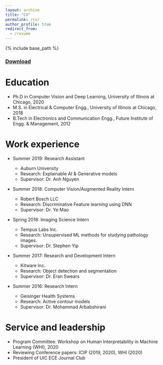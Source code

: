 ```yaml
---
layout: archive
title: "CV"
permalink: /cv/
author_profile: true
redirect_from:
  - /resume
---
```


{% include base_path %}

### [Download](Chirag_Agarwal_Resume.pdf)

Education
======
* Ph.D in Computer Vision and Deep Learning, University of Illinois at Chicago, 2020
* M.S. in Electrical & Computer Engg., University of Illinois at Chicago, 2018
* B.Tech in Electronics and Communication Engg., Future Institute of Engg. & Management, 2012

Work experience
======
* Summer 2019: Research Assistant
  * Auburn University
  * Research: Explainable AI & Generative models
  * Supervisor: Dr. Anh Nguyen

* Summer 2018: Computer Vision/Augmented Reality Intern
  * Robert Bosch LLC
  * Research: Discriminative Feature learning using DNN
  * Supervisor: Dr. Ye Mao

* Spring 2018: Imaging Science Intern
  * Tempus Labs Inc.
  * Research: Unsupervised ML methods for studying pathology images.
  * Supervisor: Dr. Stephen Yip

* Summer 2017: Research and Development Intern
  * Kitware Inc.
  * Research: Object detection and segmentation
  * Supervisor: Dr. Eran Swears
  
* Summer 2016: Research Intern
  * Geisinger Health Systems
  * Research: Active contour models
  * Supervisor: Dr. Mohammad Arbabshirani

<!-- Skills
======
* Skill 1
* Skill 2
  * Sub-skill 2.1
  * Sub-skill 2.2
  * Sub-skill 2.3
* Skill 3 -->

<!-- Publications
======
  <ul>{% for post in site.publications %}
    {% include archive-single-cv.html %}
  {% endfor %}</ul>
  
Talks
======
  <ul>{% for post in site.talks %}
    {% include archive-single-talk-cv.html %}
  {% endfor %}</ul> -->
  
<!-- Teaching
======
  <ul>{% for post in site.teaching %}
    {% include archive-single-cv.html %}
  {% endfor %}</ul> -->
  
Service and leadership
======
* Program Committee: Workshop on Human Interpretability in Machine Learning (WHI), 2020
* Reviewing Conference papers: ICIP (2019, 2020), WHI (2020)
* President of UIC ECE Journal Club
